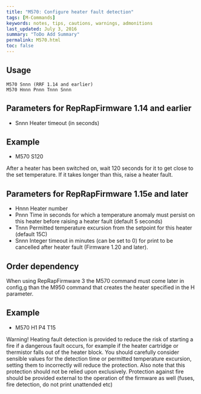 ```yaml
---
title: "M570: Configure heater fault detection" 
tags: [M-Commands]
keywords: notes, tips, cautions, warnings, admonitions
last_updated: July 3, 2016
summary: "ToDo Add Summary"
permalink: M570.html
toc: false
---
```



## Usage ##
```
M570 Snnn (RRF 1.14 and earlier)
M570 Hnnn Pnnn Tnnn Snnn
```

## Parameters for RepRapFirmware 1.14 and earlier ##

+ Snnn Heater timeout (in seconds)

## Example

+ M570 S120

After a heater has been switched on, wait 120 seconds for it to get close to the set temperature. If it takes longer than this, raise a heater fault.

## Parameters for RepRapFirmware 1.15e and later ##

+ Hnnn Heater number
+ Pnnn Time in seconds for which a temperature anomaly must persist on this heater before raising a heater fault (default 5 seconds)
+ Tnnn Permitted temperature excursion from the setpoint for this heater (default 15C)
+ Snnn Integer timeout in minutes (can be set to 0) for print to be cancelled after heater fault (Firmware 1.20 and later).

## Order dependency ##

When using RepRapFirmware 3 the M570 command must come later in config,g than the M950 command that creates the heater specified in the H parameter.

## Example ##
 
+ M570 H1 P4 T15

Warning! Heating fault detection is provided to reduce the risk of starting a fire if a dangerous fault occurs, for example if the heater cartridge or thermistor falls out of the heater block. You should carefully consider sensible values for the detection time or permitted temperature excursion, setting them to incorrectly will reduce the protection. Also note that this protection should not be relied upon exclusively. Protection against fire should be provided external to the operation of the firmware as well (fuses, fire detection, do not print unattended etc)